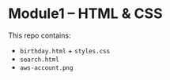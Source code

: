 # Module1 – HTML & CSS

This repo contains:
- `birthday.html` + `styles.css`
- `search.html`
- `aws-account.png` 

